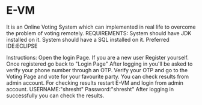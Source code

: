 # E-VM
It is an Online Voting System which can implemented in real life to overcome the problem of voting remotely. 
REQUIREMENTS:
System should have JDK installed on it.
System should have a SQL installed on it.
Preferred IDE:ECLIPSE

Instructions:
Open the login Page.
If you are a new user Register yourself.
Once registered go back to "Login Page"
After logging in you'll be asked to verify your phone number through an OTP.
Verify your OTP and go to the Voting Page and vote for your favourite party.
You can check results from admin account.
For checking results restart E-VM and login from admin account.
USERNAME:"shresht"
Password:"shresht"
After logging in successfully you can check the results.
